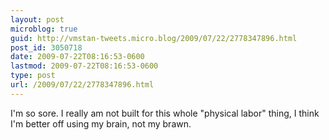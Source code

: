 ```yaml
---
layout: post
microblog: true
guid: http://vmstan-tweets.micro.blog/2009/07/22/2778347896.html
post_id: 3050718
date: 2009-07-22T08:16:53-0600
lastmod: 2009-07-22T08:16:53-0600
type: post
url: /2009/07/22/2778347896.html
---
```

I'm so sore. I really am not built for this whole "physical labor" thing, I think I'm better off using my brain, not my brawn.
